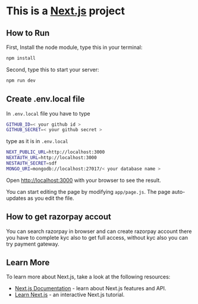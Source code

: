 # This is a [Next.js](https://nextjs.org) project 

## How to Run

First, Install the node module, type this in your terminal:

```bash
npm install
```

Second, type this to start your server:

```bash
npm run dev
```


## Create .env.local file

In `.env.local` file you have to type

```bash
GITHUB_ID=< your github id >
GITHUB_SECRET=< your github secret >
```

type as it is in `.env.local`

```bash
NEXT_PUBLIC_URL=http://localhost:3000
NEXTAUTH_URL=http://localhost:3000
NESTAUTH_SECRET=sdf
MONGO_URI=mongodb://localhost:27017/< your database name >
```

Open [http://localhost:3000](http://localhost:3000) with your browser to see the result.

You can start editing the page by modifying `app/page.js`. The page auto-updates as you edit the file.

## How to get razorpay accout
You can search razorpay in browser and can create razorpay account there you have to complete kyc also to get full access, without kyc also you can try payment gateway.

## Learn More

To learn more about Next.js, take a look at the following resources:

- [Next.js Documentation](https://nextjs.org/docs) - learn about Next.js features and API.
- [Learn Next.js](https://nextjs.org/learn) - an interactive Next.js tutorial.

